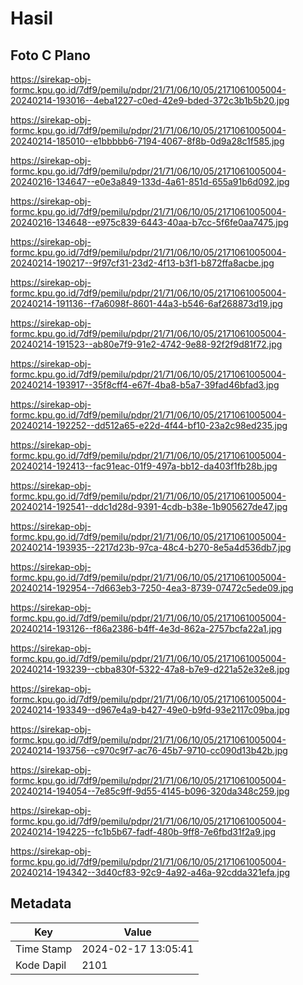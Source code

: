 # Hasil

## Foto C Plano

https://sirekap-obj-formc.kpu.go.id/7df9/pemilu/pdpr/21/71/06/10/05/2171061005004-20240214-193016--4eba1227-c0ed-42e9-bded-372c3b1b5b20.jpg

https://sirekap-obj-formc.kpu.go.id/7df9/pemilu/pdpr/21/71/06/10/05/2171061005004-20240214-185010--e1bbbbb6-7194-4067-8f8b-0d9a28c1f585.jpg

https://sirekap-obj-formc.kpu.go.id/7df9/pemilu/pdpr/21/71/06/10/05/2171061005004-20240216-134647--e0e3a849-133d-4a61-851d-655a91b6d092.jpg

https://sirekap-obj-formc.kpu.go.id/7df9/pemilu/pdpr/21/71/06/10/05/2171061005004-20240216-134648--e975c839-6443-40aa-b7cc-5f6fe0aa7475.jpg

https://sirekap-obj-formc.kpu.go.id/7df9/pemilu/pdpr/21/71/06/10/05/2171061005004-20240214-190217--9f97cf31-23d2-4f13-b3f1-b872ffa8acbe.jpg

https://sirekap-obj-formc.kpu.go.id/7df9/pemilu/pdpr/21/71/06/10/05/2171061005004-20240214-191136--f7a6098f-8601-44a3-b546-6af268873d19.jpg

https://sirekap-obj-formc.kpu.go.id/7df9/pemilu/pdpr/21/71/06/10/05/2171061005004-20240214-191523--ab80e7f9-91e2-4742-9e88-92f2f9d81f72.jpg

https://sirekap-obj-formc.kpu.go.id/7df9/pemilu/pdpr/21/71/06/10/05/2171061005004-20240214-193917--35f8cff4-e67f-4ba8-b5a7-39fad46bfad3.jpg

https://sirekap-obj-formc.kpu.go.id/7df9/pemilu/pdpr/21/71/06/10/05/2171061005004-20240214-192252--dd512a65-e22d-4f44-bf10-23a2c98ed235.jpg

https://sirekap-obj-formc.kpu.go.id/7df9/pemilu/pdpr/21/71/06/10/05/2171061005004-20240214-192413--fac91eac-01f9-497a-bb12-da403f1fb28b.jpg

https://sirekap-obj-formc.kpu.go.id/7df9/pemilu/pdpr/21/71/06/10/05/2171061005004-20240214-192541--ddc1d28d-9391-4cdb-b38e-1b905627de47.jpg

https://sirekap-obj-formc.kpu.go.id/7df9/pemilu/pdpr/21/71/06/10/05/2171061005004-20240214-193935--2217d23b-97ca-48c4-b270-8e5a4d536db7.jpg

https://sirekap-obj-formc.kpu.go.id/7df9/pemilu/pdpr/21/71/06/10/05/2171061005004-20240214-192954--7d663eb3-7250-4ea3-8739-07472c5ede09.jpg

https://sirekap-obj-formc.kpu.go.id/7df9/pemilu/pdpr/21/71/06/10/05/2171061005004-20240214-193126--f86a2386-b4ff-4e3d-862a-2757bcfa22a1.jpg

https://sirekap-obj-formc.kpu.go.id/7df9/pemilu/pdpr/21/71/06/10/05/2171061005004-20240214-193239--cbba830f-5322-47a8-b7e9-d221a52e32e8.jpg

https://sirekap-obj-formc.kpu.go.id/7df9/pemilu/pdpr/21/71/06/10/05/2171061005004-20240214-193349--d967e4a9-b427-49e0-b9fd-93e2117c09ba.jpg

https://sirekap-obj-formc.kpu.go.id/7df9/pemilu/pdpr/21/71/06/10/05/2171061005004-20240214-193756--c970c9f7-ac76-45b7-9710-cc090d13b42b.jpg

https://sirekap-obj-formc.kpu.go.id/7df9/pemilu/pdpr/21/71/06/10/05/2171061005004-20240214-194054--7e85c9ff-9d55-4145-b096-320da348c259.jpg

https://sirekap-obj-formc.kpu.go.id/7df9/pemilu/pdpr/21/71/06/10/05/2171061005004-20240214-194225--fc1b5b67-fadf-480b-9ff8-7e6fbd31f2a9.jpg

https://sirekap-obj-formc.kpu.go.id/7df9/pemilu/pdpr/21/71/06/10/05/2171061005004-20240214-194342--3d40cf83-92c9-4a92-a46a-92cdda321efa.jpg


## Metadata

| Key        | Value               |
| ---------- | ------------------- |
| Time Stamp | 2024-02-17 13:05:41 |
| Kode Dapil | 2101                |



